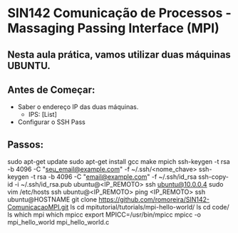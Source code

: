 # SIN142 Comunicação de Processos - Massaging Passing Interface (MPI)

## Nesta aula prática, vamos utilizar duas máquinas UBUNTU.

## Antes de Começar:

* Saber o endereço IP das duas máquinas.
    - IPS: [List]
* Configurar o SSH Pass

## Passos:

sudo apt-get update
sudo apt-get install gcc make mpich
ssh-keygen -t rsa -b 4096 -C "seu_email@example.com" -f ~/.ssh/<nome_chave>
ssh-keygen -t rsa -b 4096 -C "email@example.com" -f ~/.ssh/id_rsa
ssh-copy-id -i ~/.ssh/id_rsa.pub ubuntu@<IP_REMOTO>
ssh ubuntu@10.0.0.4
sudo vim /etc/hosts
ssh ubuntu@<IP_REMOTO>
ping <IP_REMOTO>
ssh ubuntu@HOSTNAME
git clone https://github.com/romoreira/SIN142-ComunicacaoMPI.git
ls
cd mpitutorial/tutorials/mpi-hello-world/
ls
cd code/
ls
which mpi
which mpicc
export MPICC=/usr/bin/mpicc
mpicc -o mpi_hello_world mpi_hello_world.c
